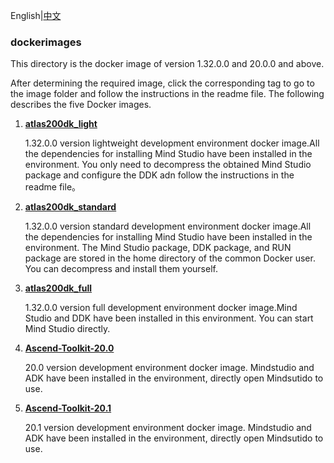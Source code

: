 English|[中文](README.md)

### dockerimages

This directory is the docker image of version 1.32.0.0 and 20.0.0 and above.        
    
After determining the required image, click the corresponding tag to go to the image folder and follow the instructions in the readme file. The following describes the five Docker images.        
1. [**atlas200dk_light**](https://gitee.com/lovingascend/dockerimages/tree/1.32.0.0/atlas200dk_light)    

    1.32.0.0 version lightweight development environment docker image.All the dependencies for installing Mind Studio have been installed in the environment. You only need to decompress the obtained Mind Studio package and configure the DDK adn follow the instructions in the readme file。   

2. [**atlas200dk_standard**](https://gitee.com/lovingascend/dockerimages/tree/1.32.0.0/atlas200dk_standard)    

    1.32.0.0 version standard development environment docker image.All the dependencies for installing Mind Studio have been installed in the environment. The Mind Studio package, DDK package, and RUN package are stored in the home directory of the common Docker user. You can decompress and install them yourself.   

3. [**atlas200dk_full**](https://gitee.com/lovingascend/dockerimages/tree/1.32.0.0/atlas200dk_full)    

   1.32.0.0 version full development environment docker image.Mind Studio and DDK have been installed in this environment. You can start Mind Studio directly.      

4. [**Ascend-Toolkit-20.0**](https://gitee.com/lovingascend/dockerimages/tree/master/Ascend-Toolkit-20.0)

    20.0 version development environment docker image. Mindstudio and ADK have been installed in the environment, directly open Mindsutido to use.   

5. [**Ascend-Toolkit-20.1**](https://gitee.com/lovingascend/dockerimages/tree/master/Ascend-Toolkit-20.1)

    20.1 version development environment docker image. Mindstudio and ADK have been installed in the environment, directly open Mindsutido to use.    
